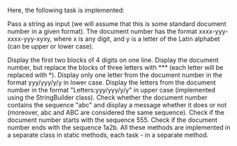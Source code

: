 Here, the following task is implemented:

Pass a string as input (we will assume that this is some standard document number in a given format). The document number has the format xxxx-yyy-xxxx-yyy-xyxy, where x is any digit, and y is a letter of the Latin alphabet (can be upper or lower case).

Display the first two blocks of 4 digits on one line.
Display the document number, but replace the blocks of three letters with *** (each letter will be replaced with *).
Display only one letter from the document number in the format yyy/yyy/y/y in lower case.
Display the letters from the document number in the format "Letters:yyy/yyy/y/y" in upper case (implemented using the StringBuilder class).
Check whether the document number contains the sequence "abc" and display a message whether it does or not (moreover, abc and ABC are considered the same sequence).
Check if the document number starts with the sequence 555.
Check if the document number ends with the sequence 1a2b. All these methods are implemented in a separate class in static methods, each task - in a separate method.
